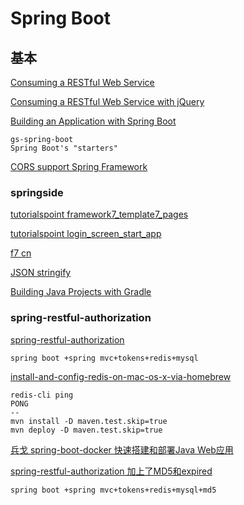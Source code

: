 # Spring Boot



## 基本

[Consuming a RESTful Web Service](https://spring.io/guides/gs/consuming-rest/)

[Consuming a RESTful Web Service with jQuery](https://spring.io/guides/gs/consuming-rest-jquery/)

[Building an Application with Spring Boot](https://spring.io/guides/gs/spring-boot/#initial)

    gs-spring-boot
    Spring Boot's "starters"

[CORS support  Spring Framework ](https://spring.io/blog/2015/06/08/cors-support-in-spring-framework)

### springside

[tutorialspoint framework7_template7_pages](https://www.tutorialspoint.com/framework7/framework7_template7_pages.htm)

[tutorialspoint login_screen_start_app](https://www.tutorialspoint.com/framework7/login_screen_start_app.htm)

[f7 cn](http://docs.framework7.cn/Index/list_view.html)

[JSON stringify](https://developer.mozilla.org/en-US/docs/Web/JavaScript/Reference/Global_Objects/JSON/stringify)

[Building Java Projects with Gradle](https://spring.io/guides/gs/gradle/)

### spring-restful-authorization

[spring-restful-authorization](https://github.com/ScienJus/spring-restful-authorization)

```
spring boot +spring mvc+tokens+redis+mysql
```
	
[install-and-config-redis-on-mac-os-x-via-homebrew](https://medium.com/@petehouston/install-and-config-redis-on-mac-os-x-via-homebrew-eb8df9a4f298#.yaok1gmfi)

```
redis-cli ping
PONG
--
mvn install -D maven.test.skip=true
mvn deploy -D maven.test.skip=true
```

[兵戈 spring-boot-docker 快速搭建和部署Java Web应用](https://github.com/bingohuang/spring-boot-docker)

	

[spring-restful-authorization 加上了MD5和expired](https://github.com/MarkMobile/spring-restful-authorization)

```
spring boot +spring mvc+tokens+redis+mysql+md5 
```